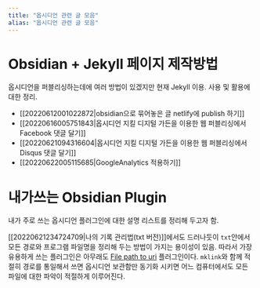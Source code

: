 ```yaml
---
title: "옵시디언 관련 글 모음"
alias: "옵시디언 관련 글 모음"
---
```

# Obsidian + Jekyll 페이지 제작방법
옵시디언을 퍼블리싱하는데에 여러 방법이 있겠지만 현재 Jekyll 이용. 사용 및 활용에 대한 정리.
* [[20220612001022872|obsidian으로 묶어놓은 글 netlify에 publish 하기]]
* [[20220616005751843|옵시디언 지킬 디지털 가든을 이용한 웹 퍼블리싱에서 Facebook 댓글 달기]]
* [[20220621094316604|옵시디언 지킬 디지털 가든을 이용한 웹 퍼블리싱에서 Disqus 댓글 달기]]
* [[20220622005115685|GoogleAnalytics 적용하기]]

# 내가쓰는 Obsidian Plugin
내가 주로 쓰는 옵시디언 플러그인에 대한 설명 리스트를 정리해 두고자 함.

[[20220621234724709|나의 기록 관리법(txt 버전)]]에서도 드러나듯이 `txt`안에서 모든 경로와 프로그램 파일명을 정리해 두는 방법이 가지는 용이성이 있음. 따라서 가장 유용하게 쓰는 플러그인은 아무래도 [File path to uri](https://github.com/MichalBures/obsidian-file-path-to-uri) 플러그인이다. `mklink`와 함께 적절히 경로를 통일해서 쓰면 옵시디언 보관함만 동기화 시키면 어느 컴퓨터에서도 모든 파일에 대한 파악이 적절하게 이루어진다.

